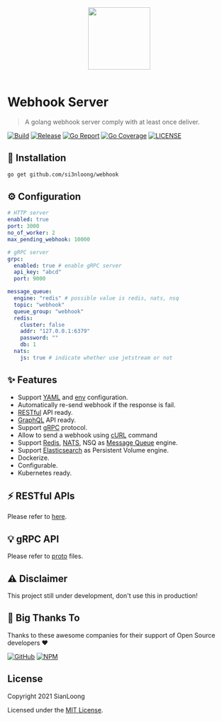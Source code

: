 <center>
  <img src="https://user-images.githubusercontent.com/28108597/136213335-8eb3bff5-cda2-4758-a723-2fce660892af.png" width="140px">
</center>
<br/>

# Webhook Server

> A golang webhook server comply with at least once deliver.

[![Build](https://github.com/si3nloong/webhook/workflows/Testing/badge.svg?branch=master)](https://github.com/si3nloong/webhook/actions/workflows/test.yml)
[![Release](https://img.shields.io/github/v/tag/si3nloong/webhook)](https://github.com/si3nloong/webhook/releases)
[![Go Report](https://goreportcard.com/badge/github.com/si3nloong/webhook)](https://goreportcard.com/report/github.com/si3nloong/webhook)
[![Go Coverage](https://codecov.io/gh/si3nloong/webhook/branch/master/graph/badge.svg)](https://codecov.io/gh/si3nloong/webhook)
[![LICENSE](https://img.shields.io/github/license/si3nloong/webhook)](https://github.com/si3nloong/webhook/blob/master/LICENSE)

## 🔨 Installation

```bash
go get github.com/si3nloong/webhook
```

## ⚙️ Configuration

```yaml
# HTTP server
enabled: true
port: 3000
no_of_worker: 2
max_pending_webhook: 10000

# gRPC server
grpc:
  enabled: true # enable gRPC server
  api_key: "abcd"
  port: 9000

message_queue:
  engine: "redis" # possible value is redis, nats, nsq
  topic: "webhook"
  queue_group: "webhook"
  redis:
    cluster: false
    addr: "127.0.0.1:6379"
    password: ""
    db: 1
  nats:
    js: true # indicate whether use jetstream or not
```

## ✨ Features

- Support [YAML](https://yaml.org/) and [env](https://en.wikipedia.org/wiki/Env) configuration.
- Automatically re-send webhook if the response is fail.
- [RESTful](https://en.wikipedia.org/wiki/Representational_state_transfer) API ready.
- [GraphQL](https://graphql.org/) API ready.
- Support [gRPC](https://grpc.io/) protocol.
- Allow to send a webhook using [cURL](https://curl.se/) command
- Support [Redis](https://redis.io/), [NATS](https://nats.io/), NSQ as [Message Queue](https://en.wikipedia.org/wiki/Message_queue) engine.
- Support [Elasticsearch](https://www.elastic.co/) as Persistent Volume engine.
- Dockerize.
- Configurable.
- Kubernetes ready.
  <!-- - CLI ready. -->
  <!-- - Support tracing, [Jaeger](https://github.com/jaegertracing/jaeger), [OpenCensus](https://opencensus.io/) -->

## ⚡️ RESTful APIs

Please refer to [here](/http/README.md).

## 💡 gRPC API

Please refer to [proto](/grpc/api) files.

## ⚠️ Disclaimer

This project still under development, don't use this in production!

## 🎉 Big Thanks To

Thanks to these awesome companies for their support of Open Source developers ❤

[![GitHub](https://jstools.dev/img/badges/github.svg)](https://github.com/open-source)
[![NPM](https://jstools.dev/img/badges/npm.svg)](https://www.npmjs.com/)

## License

Copyright 2021 SianLoong

Licensed under the [MIT License](/LICENSE).
